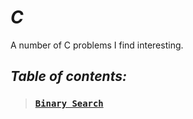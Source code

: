 # ***C***
A number of C problems I find interesting.
## *Table of contents:*
>### [`Binary Search`](https://github.com/GeorgePopescu318/Me-Programing/tree/main/C/Binary%20Search)